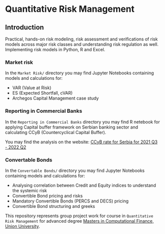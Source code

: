 # Quantitative Risk Management

## Introduction

Practical, hands-on risk modeling, risk assessment and verifications of risk models across major risk classes and understanding risk regulation as well.
Implementing risk models in Python, R and Excel.

### Market risk

In the `Market Risk/` directory you may find Jupyter Notebooks containing models and calculations for:

- VAR (Value at Risk)
- ES (Expected Shortfall, cVAR)
- Archegos Capital Management case study

### Reporting in Commercial Banks

In the `Reporting in Commercial Banks` directory you may find R netebook for applying Capital buffer framework on Serbian banking sector and calculating CCyB (Countercyclical Capital Buffer).

You may find the analysis on the website: [CCyB rate for Serbia for 2021 Q3 - 2022 Q2](https://rpubs.com/krivi95/840479)

### Convertable Bonds

In the `Convertable Bonds/` directory you may find Jupyter Notebooks containing models and calculations for:

- Analysing correlation between Credit and Equity indices to understand the systemic risk
- Convertible Bond pricing and risks
- Mandatory Convertible Bonds (PERCS and DECS) pricing
- Convertible Bond structuring and greeks


This repository represents group project work for course in `Quantitative Risk Management` for advanced degree [Masters in Computational Finance, Union University](http://mcf.raf.edu.rs/).
